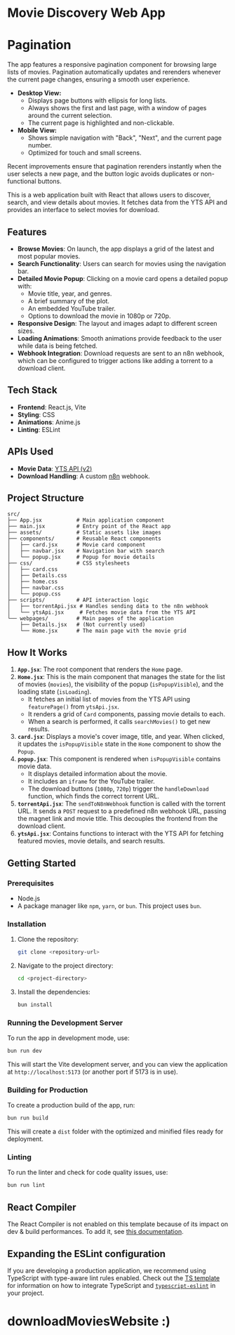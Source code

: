 # Movie Discovery Web App
# Pagination

The app features a responsive pagination component for browsing large lists of movies. Pagination automatically updates and rerenders whenever the current page changes, ensuring a smooth user experience.

- **Desktop View:**
    - Displays page buttons with ellipsis for long lists.
    - Always shows the first and last page, with a window of pages around the current selection.
    - The current page is highlighted and non-clickable.
- **Mobile View:**
    - Shows simple navigation with "Back", "Next", and the current page number.
    - Optimized for touch and small screens.

Recent improvements ensure that pagination rerenders instantly when the user selects a new page, and the button logic avoids duplicates or non-functional buttons.

This is a web application built with React that allows users to discover, search, and view details about movies. It fetches data from the YTS API and provides an interface to select movies for download.

## Features

- **Browse Movies**: On launch, the app displays a grid of the latest and most popular movies.
- **Search Functionality**: Users can search for movies using the navigation bar.
- **Detailed Movie Popup**: Clicking on a movie card opens a detailed popup with:
  - Movie title, year, and genres.
  - A brief summary of the plot.
  - An embedded YouTube trailer.
  - Options to download the movie in 1080p or 720p.
- **Responsive Design**: The layout and images adapt to different screen sizes.
- **Loading Animations**: Smooth animations provide feedback to the user while data is being fetched.
- **Webhook Integration**: Download requests are sent to an n8n webhook, which can be configured to trigger actions like adding a torrent to a download client.

## Tech Stack

- **Frontend**: React.js, Vite
- **Styling**: CSS
- **Animations**: Anime.js
- **Linting**: ESLint

## APIs Used

- **Movie Data**: [YTS API (v2)](https://yts.mx/api)
- **Download Handling**: A custom [n8n](https://n8n.io/) webhook.

## Project Structure

```
src/
├── App.jsx           # Main application component
├── main.jsx          # Entry point of the React app
├── assets/           # Static assets like images
├── components/       # Reusable React components
│   ├── card.jsx      # Movie card component
│   ├── navbar.jsx    # Navigation bar with search
│   └── popup.jsx     # Popup for movie details
├── css/              # CSS stylesheets
│   ├── card.css
│   ├── Details.css
│   ├── home.css
│   ├── navbar.css
│   └── popup.css
├── scripts/          # API interaction logic
│   ├── torrentApi.jsx # Handles sending data to the n8n webhook
│   └── ytsApi.jsx     # Fetches movie data from the YTS API
└── webpages/         # Main pages of the application
    ├── Details.jsx   # (Not currently used)
    └── Home.jsx      # The main page with the movie grid
```

## How It Works

1.  **`App.jsx`**: The root component that renders the `Home` page.
2.  **`Home.jsx`**: This is the main component that manages the state for the list of movies (`movies`), the visibility of the popup (`isPopupVisible`), and the loading state (`isLoading`).
    -   It fetches an initial list of movies from the YTS API using `featurePage()` from `ytsApi.jsx`.
    -   It renders a grid of `Card` components, passing movie details to each.
    -   When a search is performed, it calls `searchMovies()` to get new results.
3.  **`card.jsx`**: Displays a movie's cover image, title, and year. When clicked, it updates the `isPopupVisible` state in the `Home` component to show the `Popup`.
4.  **`popup.jsx`**: This component is rendered when `isPopupVisible` contains movie data.
    -   It displays detailed information about the movie.
    -   It includes an `iframe` for the YouTube trailer.
    -   The download buttons (`1080p`, `720p`) trigger the `handleDownload` function, which finds the correct torrent URL.
5.  **`torrentApi.jsx`**: The `sendToN8nWebhook` function is called with the torrent URL. It sends a `POST` request to a predefined n8n webhook URL, passing the magnet link and movie title. This decouples the frontend from the download client.
6.  **`ytsApi.jsx`**: Contains functions to interact with the YTS API for fetching featured movies, movie details, and search results.

## Getting Started

### Prerequisites

- Node.js
- A package manager like `npm`, `yarn`, or `bun`. This project uses `bun`.

### Installation

1.  Clone the repository:
    ```bash
    git clone <repository-url>
    ```
2.  Navigate to the project directory:
    ```bash
    cd <project-directory>
    ```
3.  Install the dependencies:
    ```bash
    bun install
    ```

### Running the Development Server

To run the app in development mode, use:

```bash
bun run dev
```

This will start the Vite development server, and you can view the application at `http://localhost:5173` (or another port if 5173 is in use).

### Building for Production

To create a production build of the app, run:

```bash
bun run build
```

This will create a `dist` folder with the optimized and minified files ready for deployment.

### Linting

To run the linter and check for code quality issues, use:

```bash
bun run lint
```

## React Compiler

The React Compiler is not enabled on this template because of its impact on dev & build performances. To add it, see [this documentation](https://react.dev/learn/react-compiler/installation).

## Expanding the ESLint configuration

If you are developing a production application, we recommend using TypeScript with type-aware lint rules enabled. Check out the [TS template](https://github.com/vitejs/vite/tree/main/packages/create-vite/template-react-ts) for information on how to integrate TypeScript and [`typescript-eslint`](https://typescript-eslint.io) in your project.
# downloadMoviesWebsite :)
